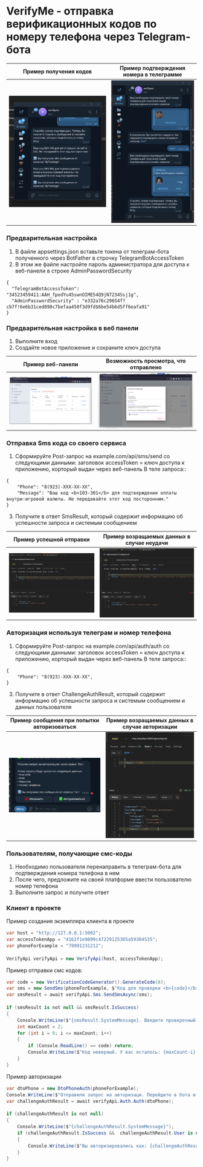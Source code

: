 # VerifyMe - отправка верификационных кодов по номеру телефона через Telegram-бота
Пример получения кодов            |  Пример подтверждения номера в телеграмме
:-------------------------:|:-------------------------:
![](/GitDemoScreenshots/Bot/exampleGetCode.png?raw=true)  |  ![](/GitDemoScreenshots/Bot/exampleStart.png?raw=true)

### Предварительная настройка
1. В файле appsettings.json вставьте токена от телеграм-бота полученного через BotFather в строчку TelegramBotAccessToken
2. В этом же файле настройте пароль администратора для доступа к веб-панели в строке AdminPasswordSecurity
```
{
  "TelegramBotAccessToken": "34523459411:AAH_fpodYu45swnOIME54Q9jN7234Ssj1g",
  "AdminPasswordSecurity" : "e332a76c29654f?cb7f!6e6b31ced090c7befaa450f3d9fd$6be54b6d5ff6eafa91"
}

```

### Предварительная настройка в веб панели
1. Выполните вход
2. Создайте новое приложение и сохраните ключ доступа

Пример веб-панели            |  Возможность просмотра, что отправлено
:-------------------------:|:-------------------------:
![](/GitDemoScreenshots/WebAdmin/exampleWeb1.png?raw=true)  |  ![](/GitDemoScreenshots/WebAdmin/exampleWeb2.png?raw=true)

### Отправка Sms кода со своего сервиса
1. Сформируйте Post-запрос на example.com/api/sms/send со следующими данными:
заголовок accessToken = ключ доступа к приложению, корторый выдан через веб-панель
В теле запроса::
```
{
    "Phone": "8(923)-XXX-XX-XX",
    "Message": "Ваш код <b>103-301</b> для подтверждении оплаты внутри-игровой валюты. Не передавайте этот код посторонним."
}
```
3. Получите в ответ SmsResult, который содержит информацию об успешности запроса и системым сообщением

Пример успешной отправки            |  Пример возращаемых данных в случае неудачи
:-------------------------:|:-------------------------:
![](/GitDemoScreenshots/Requests/exampleRequest1.png?raw=true)  |  ![](/GitDemoScreenshots/Requests/exampleRequest2.png?raw=true)

### Авторизация используя телеграм и номер телефона
1. Сформируйте Post-запрос на example.com/api/auth/auth со следующими данными:
   заголовок accessToken = ключ доступа к приложению, корторый выдан через веб-панель
   В теле запроса::
```
{
    "Phone": "8(923)-XXX-XX-XX",
}
```
3. Получите в ответ ChallengeAuthResult, который содержит информацию об успешности запроса и системым сообщением и данных пользователя

Пример сообщения при попытки авторизоваться            |  Пример возращаемых данных в случае авторизации
:-------------------------:|:-------------------------:
![](/GitDemoScreenshots/Auth/AuthExample1.png?raw=true)  |  ![](/GitDemoScreenshots/Auth/AuthExample2.png?raw=true)

### Пользователям, получающие смс-коды
1. Необходимо пользователя перенаправить в телеграм-бота для подтверждения номера телефона в нем
2. После чего, предложите на своей платформе ввести пользователю номер телефона
3. Выполните запрос и получите ответ


### Клиент в проекте
Пример создания экземпляра клиента в проекте
```csharp
var host = "http://127.0.0.1:5002";
var accessTokenApp = "4162f1e9899c47229125305a59304535";
var phoneForExample = "79991231212";

VerifyApi verifyApi = new VerifyApi(host, accessTokenApp);
```

Пример отправки смс кодов:
```csharp
var code = new VerificationCodeGenerator().GenerateCode(8);
var sms = new SendSms(phoneForExample, $"Код для проверки <b>{code}</b>");
var smsResult = await verifyApi.Sms.SendSmsAsync(sms);

if (smsResult is not null && smsResult.IsSuccess)
{
    Console.WriteLine($"{smsResult.SystemMessage}. Введите проверочный код:");
    int maxCount = 2;
    for (int i = 0; i <= maxCount; i++)
    {
        if (Console.ReadLine() == code) return;
        Console.WriteLine($"Код неверный. У вас осталось: {maxCount-i} попыток");
    }
}
```

Пример авторизации
```csharp
var dtoPhone = new DtoPhoneAuth(phoneForExample);
Console.WriteLine($"Отправили запрос на авторизаци. Перейдите в бота и нажмите нужное действие");
var challengeAuthResult = await verifyApi.Auth.Auth(dtoPhone);

if (challengeAuthResult is not null)
{
    Console.WriteLine($"{challengeAuthResult.SystemMessage}");
    if (challengeAuthResult.IsSuccess &&  challengeAuthResult.User is not null)
    {
        Console.WriteLine($"Вы авторизировались как: {challengeAuthResult.User.Username}");
    }
}
```
